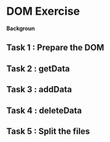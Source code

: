 # DOM Exercise

**Backgroun**


## Task 1 : Prepare the DOM

## Task 2 : getData

## Task 3 : addData 

## Task 4 : deleteData

## Task 5 : Split the files
